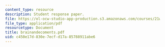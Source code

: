 ```yaml
---
content_type: resource
description: Student response paper.
file: https://ol-ocw-studio-app-production.s3.amazonaws.com/courses/21w-765j-interactive-and-non-linear-narrative-theory-and-practice-spring-2004/c450e17d830e7ecfd17a85788911abe6_brainandecoments.pdf
file_type: application/pdf
resourcetype: Document
title: brainandecoments.pdf
uid: c450e17d-830e-7ecf-d17a-85788911abe6
---
```

